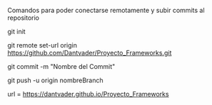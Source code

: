 Comandos para poder conectarse remotamente y subir commits al repositorio

git init

git remote set-url origin https://github.com/Dantvader/Proyecto_Frameworks.git

git commit -m "Nombre del Commit"

git push -u origin nombreBranch

url = https://dantvader.github.io/Proyecto_Frameworks
